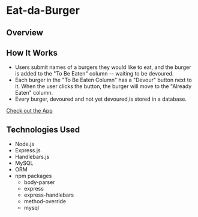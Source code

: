 # Eat-da-Burger

## Overview


## How It Works
- Users submit names of a burgers they would like to eat, and the burger is added to the "To Be Eaten" column -- waiting to be devoured.
- Each burger in the "To Be Eaten Column" has a "Devour" button next to it. When the user clicks the button, the burger will move to the "Already Eaten" column.
- Every burger, devoured and not yet devoured,is stored in a database.

[Check out the App](https://calm-plains-98701.herokuapp.com/index)

## Technologies Used
- Node.js
- Express.js
- Handlebars.js
- MySQL
- ORM
- npm packages
  - body-parser
  - express
  - express-handlebars
  - method-override
  - mysql


